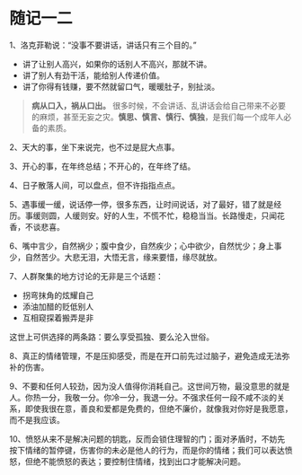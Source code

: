# 随记一二

1、洛克菲勒说：“没事不要讲话，讲话只有三个目的。”
- 讲了让别人高兴，如果你的话别人不高兴，那就不讲。
- 讲了别人有劲干活，能给别人传递价值。
- 讲了你得有钱赚，要不然就留口气，暖暖肚子，别扯淡。

> **病从口入，祸从口出。** 很多时候，不会讲话、乱讲话会给自己带来不必要的麻烦，甚至无妄之灾。**慎思、慎言、慎行、慎独**，是我们每一个成年人必备的素质。

2、天大的事，坐下来说完，也不过是屁大点事。

3、开心的事，在年终总结；不开心的，在年终了结。

4、日子散落人间，可以盘点，但不许指指点点。

5、遇事缓一缓，说话停一停，很多东西，让时间说话，对了最好，错了就是经历。事缓则圆，人缓则安。好的人生，不慌不忙，稳稳当当。长路慢走，只闻花香，不谈悲喜。

6、嘴中言少，自然祸少；腹中食少，自然疾少；心中欲少，自然忧少；身上事少，自然苦少。大悲无泪，大悟无言，缘来要惜，缘尽就放。

7、人群聚集的地方讨论的无非是三个话题：
- 拐弯抹角的炫耀自己
- 添油加醋的贬低别人
- 互相窥探着搬弄是非

这世上可供选择的两条路：要么享受孤独、要么沦入世俗。

8、真正的情绪管理，不是压抑感受，而是在开口前先过过脑子，避免造成无法弥补的伤害。

9、不要和任何人较劲，因为没人值得你消耗自己。这世间万物，最没意思的就是人。你热一分，我敬一分。你冷一分，我退一分。不强求任何一段不咸不淡的关系，即使我很在意，善良和爱都是免费的，但绝不廉价，就像我对你好是我愿意，而不是我应该。

10、愤怒从来不是解决问题的钥匙，反而会锁住理智的门；面对矛盾时，不妨先按下情绪的暂停键，伤害你的未必是他人的行为，而是你的情绪；我们可以表达愤怒，但绝不能愤怒的表达；要控制住情绪，找到出口才能解决问题。
